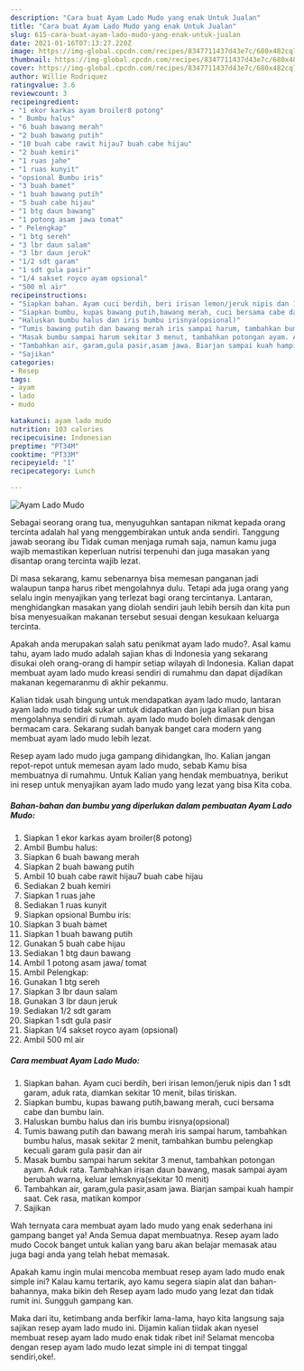 ```yaml
---
description: "Cara buat Ayam Lado Mudo yang enak Untuk Jualan"
title: "Cara buat Ayam Lado Mudo yang enak Untuk Jualan"
slug: 615-cara-buat-ayam-lado-mudo-yang-enak-untuk-jualan
date: 2021-01-16T07:13:27.220Z
image: https://img-global.cpcdn.com/recipes/8347711437d43e7c/680x482cq70/ayam-lado-mudo-foto-resep-utama.jpg
thumbnail: https://img-global.cpcdn.com/recipes/8347711437d43e7c/680x482cq70/ayam-lado-mudo-foto-resep-utama.jpg
cover: https://img-global.cpcdn.com/recipes/8347711437d43e7c/680x482cq70/ayam-lado-mudo-foto-resep-utama.jpg
author: Willie Rodriquez
ratingvalue: 3.6
reviewcount: 3
recipeingredient:
- "1 ekor karkas ayam broiler8 potong"
- " Bumbu halus"
- "6 buah bawang merah"
- "2 buah bawang putih"
- "10 buah cabe rawit hijau7 buah cabe hijau"
- "2 buah kemiri"
- "1 ruas jahe"
- "1 ruas kunyit"
- "opsional Bumbu iris"
- "3 buah bamet"
- "1 buah bawang putih"
- "5 buah cabe hijau"
- "1 btg daun bawang"
- "1 potong asam jawa tomat"
- " Pelengkap"
- "1 btg sereh"
- "3 lbr daun salam"
- "3 lbr daun jeruk"
- "1/2 sdt garam"
- "1 sdt gula pasir"
- "1/4 sakset royco ayam opsional"
- "500 ml air"
recipeinstructions:
- "Siapkan bahan. Ayam cuci berdih, beri irisan lemon/jeruk nipis dan 1 sdt garam, aduk rata, diamkan sekitar 10 menit, bilas tiriskan."
- "Siapkan bumbu, kupas bawang putih,bawang merah, cuci bersama cabe dan bumbu lain."
- "Haluskan bumbu halus dan iris bumbu irisnya(opsional)"
- "Tumis bawang putih dan bawang merah iris sampai harum, tambahkan bumbu halus, masak sekitar 2 menit, tambahkan bumbu pelengkap kecuali garam gula pasir dan air"
- "Masak bumbu sampai harum sekitar 3 menut, tambahkan potongan ayam. Aduk rata. Tambahkan irisan daun bawang, masak sampai ayam berubah warna, keluar lemsknya(sekitar 10 menit)"
- "Tambahkan air, garam,gula pasir,asam jawa. Biarjan sampai kuah hampir saat. Cek rasa, matikan kompor"
- "Sajikan"
categories:
- Resep
tags:
- ayam
- lado
- mudo

katakunci: ayam lado mudo 
nutrition: 103 calories
recipecuisine: Indonesian
preptime: "PT34M"
cooktime: "PT33M"
recipeyield: "1"
recipecategory: Lunch

---
```



![Ayam Lado Mudo](https://img-global.cpcdn.com/recipes/8347711437d43e7c/680x482cq70/ayam-lado-mudo-foto-resep-utama.jpg)

Sebagai seorang orang tua, menyuguhkan santapan nikmat kepada orang tercinta adalah hal yang menggembirakan untuk anda sendiri. Tanggung jawab seorang ibu Tidak cuman menjaga rumah saja, namun kamu juga wajib memastikan keperluan nutrisi terpenuhi dan juga masakan yang disantap orang tercinta wajib lezat.

Di masa  sekarang, kamu sebenarnya bisa memesan panganan jadi walaupun tanpa harus ribet mengolahnya dulu. Tetapi ada juga orang yang selalu ingin menyajikan yang terlezat bagi orang tercintanya. Lantaran, menghidangkan masakan yang diolah sendiri jauh lebih bersih dan kita pun bisa menyesuaikan makanan tersebut sesuai dengan kesukaan keluarga tercinta. 



Apakah anda merupakan salah satu penikmat ayam lado mudo?. Asal kamu tahu, ayam lado mudo adalah sajian khas di Indonesia yang sekarang disukai oleh orang-orang di hampir setiap wilayah di Indonesia. Kalian dapat membuat ayam lado mudo kreasi sendiri di rumahmu dan dapat dijadikan makanan kegemaranmu di akhir pekanmu.

Kalian tidak usah bingung untuk mendapatkan ayam lado mudo, lantaran ayam lado mudo tidak sukar untuk didapatkan dan juga kalian pun bisa mengolahnya sendiri di rumah. ayam lado mudo boleh dimasak dengan bermacam cara. Sekarang sudah banyak banget cara modern yang membuat ayam lado mudo lebih lezat.

Resep ayam lado mudo juga gampang dihidangkan, lho. Kalian jangan repot-repot untuk memesan ayam lado mudo, sebab Kamu bisa membuatnya di rumahmu. Untuk Kalian yang hendak membuatnya, berikut ini resep untuk menyajikan ayam lado mudo yang lezat yang bisa Kita coba.

<!--inarticleads1-->

##### Bahan-bahan dan bumbu yang diperlukan dalam pembuatan Ayam Lado Mudo:

1. Siapkan 1 ekor karkas ayam broiler(8 potong)
1. Ambil  Bumbu halus:
1. Siapkan 6 buah bawang merah
1. Siapkan 2 buah bawang putih
1. Ambil 10 buah cabe rawit hijau7 buah cabe hijau
1. Sediakan 2 buah kemiri
1. Siapkan 1 ruas jahe
1. Sediakan 1 ruas kunyit
1. Siapkan opsional Bumbu iris:
1. Siapkan 3 buah bamet
1. Siapkan 1 buah bawang putih
1. Gunakan 5 buah cabe hijau
1. Sediakan 1 btg daun bawang
1. Ambil 1 potong asam jawa/ tomat
1. Ambil  Pelengkap:
1. Gunakan 1 btg sereh
1. Siapkan 3 lbr daun salam
1. Gunakan 3 lbr daun jeruk
1. Sediakan 1/2 sdt garam
1. Siapkan 1 sdt gula pasir
1. Siapkan 1/4 sakset royco ayam (opsional)
1. Ambil 500 ml air




<!--inarticleads2-->

##### Cara membuat Ayam Lado Mudo:

1. Siapkan bahan. Ayam cuci berdih, beri irisan lemon/jeruk nipis dan 1 sdt garam, aduk rata, diamkan sekitar 10 menit, bilas tiriskan.
1. Siapkan bumbu, kupas bawang putih,bawang merah, cuci bersama cabe dan bumbu lain.
1. Haluskan bumbu halus dan iris bumbu irisnya(opsional)
1. Tumis bawang putih dan bawang merah iris sampai harum, tambahkan bumbu halus, masak sekitar 2 menit, tambahkan bumbu pelengkap kecuali garam gula pasir dan air
1. Masak bumbu sampai harum sekitar 3 menut, tambahkan potongan ayam. Aduk rata. Tambahkan irisan daun bawang, masak sampai ayam berubah warna, keluar lemsknya(sekitar 10 menit)
1. Tambahkan air, garam,gula pasir,asam jawa. Biarjan sampai kuah hampir saat. Cek rasa, matikan kompor
1. Sajikan




Wah ternyata cara membuat ayam lado mudo yang enak sederhana ini gampang banget ya! Anda Semua dapat membuatnya. Resep ayam lado mudo Cocok banget untuk kalian yang baru akan belajar memasak atau juga bagi anda yang telah hebat memasak.

Apakah kamu ingin mulai mencoba membuat resep ayam lado mudo enak simple ini? Kalau kamu tertarik, ayo kamu segera siapin alat dan bahan-bahannya, maka bikin deh Resep ayam lado mudo yang lezat dan tidak rumit ini. Sungguh gampang kan. 

Maka dari itu, ketimbang anda berfikir lama-lama, hayo kita langsung saja sajikan resep ayam lado mudo ini. Dijamin kalian tiidak akan nyesel membuat resep ayam lado mudo enak tidak ribet ini! Selamat mencoba dengan resep ayam lado mudo lezat simple ini di tempat tinggal sendiri,oke!.

